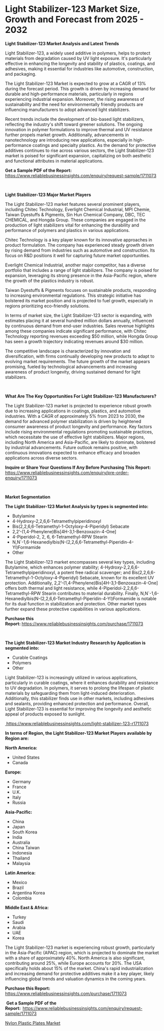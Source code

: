 <p><h1>Light Stabilizer-123 Market Size, Growth and Forecast from 2025 - 2032</h1></p><p><strong>Light Stabilizer-123 Market Analysis and Latest Trends</strong></p>
<p><p>Light Stabilizer-123, a widely used additive in polymers, helps to protect materials from degradation caused by UV light exposure. It's particularly effective in enhancing the longevity and stability of plastics, coatings, and adhesives, making it essential for industries like automotive, construction, and packaging.</p><p>The Light Stabilizer-123 Market is expected to grow at a CAGR of 13% during the forecast period. This growth is driven by increasing demand for durable and high-performance materials, particularly in regions experiencing industrial expansion. Moreover, the rising awareness of sustainability and the need for environmentally friendly products are influencing manufacturers to adopt advanced light stabilizers.</p><p>Recent trends include the development of bio-based light stabilizers, reflecting the industry's shift toward greener solutions. The ongoing innovation in polymer formulations to improve thermal and UV resistance further propels market growth. Additionally, advancements in nanotechnology are introducing new applications, especially in high-performance coatings and specialty plastics. As the demand for protective additives continues to rise across various sectors, the Light Stabilizer-123 market is poised for significant expansion, capitalizing on both aesthetic and functional attributes in material applications.</p></p>
<p><strong>Get a Sample PDF of the Report:&nbsp;</strong> <a href="https://www.reliablebusinessinsights.com/enquiry/request-sample/1711073?utm_campaign=2274&utm_medium=2&utm_source=Github&utm_content=ia&utm_term=27032025&utm_id=light-stabilizer-123">https://www.reliablebusinessinsights.com/enquiry/request-sample/1711073</a></p>
<p>&nbsp;</p>
<p><strong>Light Stabilizer-123 Major Market Players</strong></p>
<p><p>The Light Stabilizer-123 market features several prominent players, including Chitec Technology, Everlight Chemical Industrial, MPI Chemie, Taiwan Dyestuffs & Pigments, Sin Hun Chemical Company, DBC, TEC CHEMICAL, and Hongda Group. These companies are engaged in the production of light stabilizers vital for enhancing the durability and performance of polymers and plastics in various applications.</p><p>Chitec Technology is a key player known for its innovative approaches in product formulation. The company has experienced steady growth driven by rising demand from industries such as automotive and construction. Its focus on R&D positions it well for capturing future market opportunities.</p><p>Everlight Chemical Industrial, another major competitor, has a diverse portfolio that includes a range of light stabilizers. The company is poised for expansion, leveraging its strong presence in the Asia-Pacific region, where the growth of the plastics industry is robust. </p><p>Taiwan Dyestuffs & Pigments focuses on sustainable products, responding to increasing environmental regulations. This strategic initiative has bolstered its market position and is projected to fuel growth, especially in regions prioritizing eco-friendly solutions.</p><p>In terms of market size, the Light Stabilizer-123 sector is expanding, with estimates placing it at several hundred million dollars annually, influenced by continuous demand from end-user industries. Sales revenue highlights among these companies indicate significant performance, with Chitec Technology reporting revenues exceeding $50 million, while Hongda Group has seen a growth trajectory indicating revenues around $30 million.</p><p>The competitive landscape is characterized by innovation and diversification, with firms continually developing new products to adapt to evolving market requirements. The future growth of the market appears promising, fueled by technological advancements and increasing awareness of product longevity, driving sustained demand for light stabilizers.</p></p>
<p>&nbsp;</p>
<p><strong>What Are The Key Opportunities For Light Stabilizer-123 Manufacturers?</strong></p>
<p><p>The Light Stabilizer-123 market is projected to experience robust growth due to increasing applications in coatings, plastics, and automotive industries. With a CAGR of approximately 5% from 2023 to 2030, the demand for advanced polymer stabilization is driven by heightened consumer awareness of product longevity and performance. Key factors include rising environmental regulations promoting sustainable practices, which necessitate the use of effective light stabilizers. Major regions, including North America and Asia-Pacific, are likely to dominate, bolstered by industrial advancements. Future outlook remains positive, with continuous innovations expected to enhance efficacy and broaden applications across diverse sectors.</p></p>
<p><strong>Inquire or Share Your Questions If Any Before Purchasing This Report:</strong> <a href="https://www.reliablebusinessinsights.com/enquiry/pre-order-enquiry/1711073?utm_campaign=2274&utm_medium=2&utm_source=Github&utm_content=ia&utm_term=27032025&utm_id=light-stabilizer-123">https://www.reliablebusinessinsights.com/enquiry/pre-order-enquiry/1711073</a></p>
<p>&nbsp;</p>
<p><strong>Market Segmentation</strong></p>
<p><strong>The Light Stabilizer-123 Market Analysis by types is segmented into:</strong></p>
<p><ul><li>Butylamine</li><li>4-Hydroxy-2,2,6,6-Tetramethylpiperidinoxyl</li><li>Bis(2,2,6,6-Tetramethyl-1-Octyloxy-4-Piperidyl) Sebacate</li><li>2,2’-(1,4-Phenylene)Bis[4H-3,1-Benzoxazin-4-One]</li><li>4-Piperidol-2, 2, 6, 6-Tetramethyl-RPW Stearin</li><li>N,N`-1,6-Hexanediylbis(N-(2,2,6,6-Tetramethyl-Piperidin-4-Yl)Formamide</li><li>Other</li></ul></p>
<p><p>The Light Stabilizer-123 market encompasses several key types, including Butylamine, which enhances polymer stability; 4-Hydroxy-2,2,6,6-Tetramethylpiperidinoxyl, a potent free radical scavenger; and Bis(2,2,6,6-Tetramethyl-1-Octyloxy-4-Piperidyl) Sebacate, known for its excellent UV protection. Additionally, 2,2’-(1,4-Phenylene)Bis[4H-3,1-Benzoxazin-4-One] offers both thermal and light resistance, while 4-Piperidol-2,2,6,6-Tetramethyl-RPW Stearin contributes to material durability. Finally, N,N`-1,6-Hexanediylbis(N-(2,2,6,6-Tetramethyl-Piperidin-4-Yl)Formamide is notable for its dual function in stabilization and protection. Other market types further expand these protective capabilities in various applications.</p></p>
<p><strong>Purchase this Report:&nbsp;</strong><a href="https://www.reliablebusinessinsights.com/purchase/1711073?utm_campaign=2274&utm_medium=2&utm_source=Github&utm_content=ia&utm_term=27032025&utm_id=light-stabilizer-123">https://www.reliablebusinessinsights.com/purchase/1711073</a></p>
<p>&nbsp;</p>
<p><strong>The Light Stabilizer-123 Market Industry Research by Application is segmented into:</strong></p>
<p><ul><li>Curable Coatings</li><li>Polymers</li><li>Other</li></ul></p>
<p><p>Light Stabilizer-123 is increasingly utilized in various applications, particularly in curable coatings, where it enhances durability and resistance to UV degradation. In polymers, it serves to prolong the lifespan of plastic materials by safeguarding them from light-induced deterioration. Additionally, this stabilizer finds use in other markets, including adhesives and sealants, providing enhanced protection and performance. Overall, Light Stabilizer-123 is essential for improving the longevity and aesthetic appeal of products exposed to sunlight.</p></p>
<p><a href="https://www.reliablebusinessinsights.com/light-stabilizer-123-r1711073?utm_campaign=2274&utm_medium=2&utm_source=Github&utm_content=ia&utm_term=27032025&utm_id=light-stabilizer-123">&nbsp;https://www.reliablebusinessinsights.com/light-stabilizer-123-r1711073</a></p>
<p><strong>In terms of Region, the Light Stabilizer-123 Market Players available by Region are:</strong></p>
<p>
    <p> <strong> North America: </strong>
        <ul>
            <li>United States</li>
            <li>Canada</li>
        </ul>
        </p> 
    <p> <strong> Europe: </strong>
        <ul>
            <li>Germany</li>
            <li>France</li>
            <li>U.K.</li>
            <li>Italy</li>
            <li>Russia</li>
        </ul>
        </p> 
    <p> <strong> Asia-Pacific: </strong>
        <ul>
            <li>China</li>
            <li>Japan</li>
            <li>South Korea</li>
            <li>India</li>
            <li>Australia</li>
            <li>China Taiwan</li>
            <li>Indonesia</li>
            <li>Thailand</li>
            <li>Malaysia</li>
        </ul>
        </p> 
    <p> <strong> Latin America: </strong>
        <ul>
            <li>Mexico</li>
            <li>Brazil</li>
            <li>Argentina Korea</li>
            <li>Colombia</li>
        </ul>
        </p> 
    <p> <strong> Middle East & Africa: </strong>
        <ul>
            <li>Turkey</li>
            <li>Saudi</li>
            <li>Arabia</li>
            <li>UAE</li>
            <li>Korea</li>
        </ul>
    </p>
    </p>
<p><p>The Light Stabilizer-123 market is experiencing robust growth, particularly in the Asia-Pacific (APAC) region, which is projected to dominate the market with a share of approximately 40%. North America is also significant, contributing around 25%, while Europe accounts for 20%. The USA specifically holds about 15% of the market. China's rapid industrialization and increasing demand for protective additives make it a key player, likely influencing global trends and valuation dynamics in the coming years.</p></p>
<p><strong>Purchase this Report: </strong><a href="https://www.reliablebusinessinsights.com/purchase/1711073?utm_campaign=2274&utm_medium=2&utm_source=Github&utm_content=ia&utm_term=27032025&utm_id=light-stabilizer-123">https://www.reliablebusinessinsights.com/purchase/1711073</a></p>
<p>&nbsp;<strong>Get a Sample PDF of the Report:&nbsp;&nbsp;</strong><a href="https://www.reliablebusinessinsights.com/enquiry/request-sample/1711073?utm_campaign=2274&utm_medium=2&utm_source=Github&utm_content=ia&utm_term=27032025&utm_id=light-stabilizer-123">https://www.reliablebusinessinsights.com/enquiry/request-sample/1711073</a></p>
<p><strong></strong></p>
<p><p><a href="https://github.com/saribuissawi/Market-Research-Report-List-1/blob/main/nylon-plastic-plates-market.md?utm_campaign=2274&utm_medium=2&utm_source=Github&utm_content=ia&utm_term=27032025&utm_id=light-stabilizer-123">Nylon Plastic Plates Market</a></p></p>
